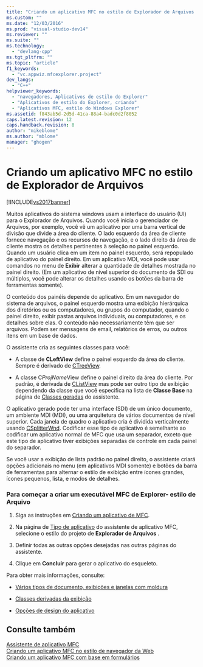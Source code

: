 ```yaml
---
title: "Criando um aplicativo MFC no estilo de Explorador de Arquivos | Microsoft Docs"
ms.custom: ""
ms.date: "12/03/2016"
ms.prod: "visual-studio-dev14"
ms.reviewer: ""
ms.suite: ""
ms.technology: 
  - "devlang-cpp"
ms.tgt_pltfrm: ""
ms.topic: "article"
f1_keywords: 
  - "vc.appwiz.mfcexplorer.project"
dev_langs: 
  - "C++"
helpviewer_keywords: 
  - "navegadores, Aplicativos de estilo do Explorer"
  - "Aplicativos de estilo do Explorer, criando"
  - "Aplicativos MFC, estilo do Windows Explorer"
ms.assetid: f843ab5d-2d5d-41ca-88a4-badc0d2f8052
caps.latest.revision: 12
caps.handback.revision: 8
author: "mikeblome"
ms.author: "mblome"
manager: "ghogen"
---
```

# Criando um aplicativo MFC no estilo de Explorador de Arquivos
[!INCLUDE[vs2017banner](../../assembler/inline/includes/vs2017banner.md)]

Muitos aplicativos do sistema windows usam a interface do usuário \(UI\) para o Explorador de Arquivos.  Quando você inicia o gerenciador de Arquivos, por exemplo, você vê um aplicativo por uma barra vertical de divisão que divide a área do cliente.  O lado esquerdo da área de cliente fornece navegação e os recursos de navegação, e o lado direito da área de cliente mostra os detalhes pertinentes à seleção no painel esquerdo.  Quando um usuário clica em um item no painel esquerdo, será repopulado de aplicativo do painel direito.  Em um aplicativo MDI, você pode usar comandos no menu de **Exibir** alterar a quantidade de detalhes mostrada no painel direito. \(Em um aplicativo de nível superior do documento de SDI ou múltiplos, você pode alterar os detalhes usando os botões da barra de ferramentas somente\).  
  
 O conteúdo dos painéis depende do aplicativo.  Em um navegador do sistema de arquivos, o painel esquerdo mostra uma exibição hierárquica dos diretórios ou os computadores, ou grupos do computador, quando o painel direito, exibir pastas arquivos individuais, ou computadores, e os detalhes sobre elas.  O conteúdo não necessariamente têm que ser arquivos.  Podem ser mensagens de email, relatórios de erros, ou outros itens em um base de dados.  
  
 O assistente cria as seguintes classes para você:  
  
-   A classe de **CLeftView** define o painel esquerdo da área do cliente.  Sempre é derivado de [CTreeView](../../mfc/reference/ctreeview-class.md).  
  
-   A classe C*ProjName*View define o painel direito da área do cliente.  Por padrão, é derivada de [CListView](../../mfc/reference/clistview-class.md) mas pode ser outro tipo de exibição dependendo da classe que você especifica na lista de **Classe Base** na página de [Classes geradas](../../mfc/reference/generated-classes-mfc-application-wizard.md) do assistente.  
  
 O aplicativo gerado pode ter uma interface \(SDI\) de um único documento, um ambiente MDI \(MDI\), ou uma arquitetura de vários documentos de nível superior.  Cada janela de quadro o aplicativo cria é dividida verticalmente usando [CSplitterWnd](../../mfc/reference/csplitterwnd-class.md).  Codificar esse tipo de aplicativo é semelhante ao codificar um aplicativo normal de MFC que usa um separador, exceto que este tipo de aplicativo tiver exibições separadas de controle em cada painel do separador.  
  
 Se você usar a exibição de lista padrão no painel direito, o assistente criará opções adicionais no menu \(em aplicativos MDI somente\) e botões da barra de ferramentas para alternar o estilo de exibição entre ícones grandes, ícones pequenos, lista, e modos de detalhes.  
  
### Para começar a criar um executável MFC de Explorer\- estilo de Arquivo  
  
1.  Siga as instruções em [Criando um aplicativo de MFC](../../mfc/reference/creating-an-mfc-application.md).  
  
2.  Na página de [Tipo de aplicativo](../Topic/Application%20Type,%20MFC%20Application%20Wizard.md) do assistente de aplicativo MFC, selecione o estilo do projeto de **Explorador de Arquivos** .  
  
3.  Definir todas as outras opções desejadas nas outras páginas do assistente.  
  
4.  Clique em **Concluir** para gerar o aplicativo do esqueleto.  
  
 Para obter mais informações, consulte:  
  
-   [Vários tipos de documento, exibições e janelas com moldura](../../mfc/multiple-document-types-views-and-frame-windows.md)  
  
-   [Classes derivadas da exibição](../../mfc/derived-view-classes-available-in-mfc.md)  
  
-   [Opções de design do aplicativo](../../mfc/application-design-choices.md)  
  
## Consulte também  
 [Assistente de aplicativo MFC](../Topic/MFC%20Application%20Wizard.md)   
 [Criando um aplicativo MFC no estilo de navegador da Web](../../mfc/reference/creating-a-web-browser-style-mfc-application.md)   
 [Criando um aplicativo MFC com base em formulários](../Topic/Creating%20a%20Forms-Based%20MFC%20Application.md)